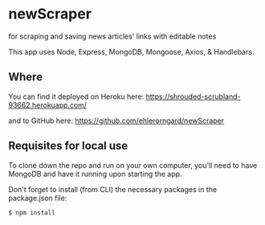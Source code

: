 # newScraper
for scraping and saving news articles' links with editable notes

This app uses Node, Express, MongoDB, Mongoose, Axios, & Handlebars.  


## Where

You can find it deployed on Heroku here: 
https://shrouded-scrubland-93662.herokuapp.com/

and to GitHub here: 
https://github.com/ehlerorngard/newScraper


## Requisites for local use

To clone down the repo and run on your own computer, you'll need to have MongoDB and have it running upon starting the app.  

Don't forget to install (from CLI) the necessary packages in the package.json file: 

```
$ npm install
```

